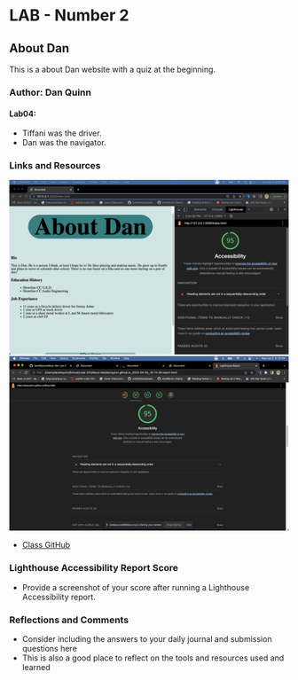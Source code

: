 # LAB - Number 2

## About Dan

This is a about Dan website with a quiz at the beginning.

### Author: Dan Quinn

#### Lab04:
- Tiffani was the driver.
- Dan was the navigator.

### Links and Resources

![lighthouse Score lab 2](img/Lighthouse-lab-2.png)
![lighthouse Score lab](img/lab3LH.png)
* [Class GitHub](https://github.com/codefellows/seattle-code-201d99)

### Lighthouse Accessibility Report Score

* Provide a screenshot of your score after running a Lighthouse Accessibility report.

### Reflections and Comments

* Consider including the answers to your daily journal and submission questions here
* This is also a good place to reflect on the tools and resources used and learned
